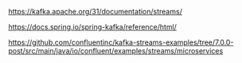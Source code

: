 https://kafka.apache.org/31/documentation/streams/

https://docs.spring.io/spring-kafka/reference/html/

https://github.com/confluentinc/kafka-streams-examples/tree/7.0.0-post/src/main/java/io/confluent/examples/streams/microservices


